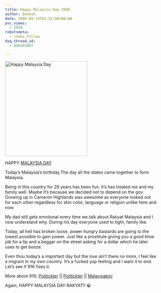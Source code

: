```yaml
---
title: Happy Malaysia Day 2008
author: Danesh
date: 2008-09-16T02:52:00+00:00
pvc_views:
  - 1828
robotsmeta:
  - index,follow
dsq_thread_id:
  - 946391087

---
```

[<img loading="lazy" src="http://farm4.static.flickr.com/3190/2860931523_9e1852f58b_o.jpg" alt="Happy Malaysia Day" width="272" height="313" />][1]

HAPPY [MALAYSIA DAY][2]

Today&#8217;s Malaysia&#8217;s birthday.The day all the states came together to form Malaysia.

Being in this country for 28 years has been fun. It&#8217;s has treated me and my family well. Maybe it&#8217;s because we decided not to depend on the gov. Growing up in Cameron Highlands was awesome as everyone looked out for each other regardless for skin color, language or religion unlike here and now.

My dad still gets emotional every time we talk about Rakyat Malaysia and I now understand why. During his day everyone used to tight, family like.

Today, all hell has broken loose, power hungry bastards are going to the lowest possible to gain power. Just like a prostitute giving you a good blow job for a tip and a beggar on the street asking for a dollar which he later uses to get booze.

Even thou today&#8217;s a important day but the love ain&#8217;t there no more, I feel like a migrant in my own country. It&#8217;s a fucked yup feeling and I want it to end. Let&#8217;s see if 916 fixes it.

More about 916; [Politickler][3] || [Politickler][4] || [Malaysiakini][5]

Again, HAPPY MALAYSIA DAY RAKYAT!! 😀

 [1]: http://www.flickr.com/photos/dannyportal/2860931523/ "Happy Malaysia Day by Danesh Manoharan, on Flickr"
 [2]: http://en.wikipedia.org/wiki/Malaysia_Day
 [3]: http://politickler.com/posts/pakatan-are-ready-2/
 [4]: http://politickler.com/posts/september-16-2008-gathering/
 [5]: http://www1.malaysiakini.com/news/89776